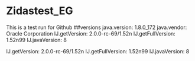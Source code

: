 # Zidastest_EG
This is a test run for Github
##versions
  java.version: 1.8.0_172
  java.vendor: Oracle Corporation
  IJ.getVersion: 2.0.0-rc-69/1.52n
  IJ.getFullVersion: 1.52n99
  IJ.javaVersion: 8

  IJ.getVersion: 2.0.0-rc-69/1.52n
  IJ.getFullVersion: 1.52n99
  IJ.javaVersion: 8


